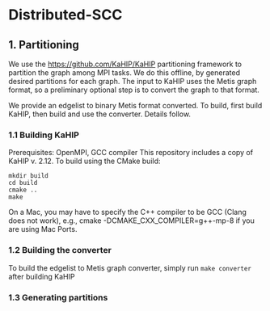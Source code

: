 # Distributed-SCC

## 1. Partitioning
We use the https://github.com/KaHIP/KaHIP partitioning framework to partition the graph among MPI tasks. We do this offline, by generated desired 
partitions for each graph. The input to KaHIP uses the Metis graph format, so a preliminary optional step is to convert the graph to that format.

We provide an edgelist to binary Metis format converted. To build, first build KaHIP, then build and use the converter. Details follow.

### 1.1 Building KaHIP
Prerequisites: OpenMPI, GCC compiler 
This repository includes a copy of KaHIP v. 2.12. To build using the CMake build:
```cd KaHIP_v2.12
mkdir build
cd build 
cmake ..
make
```
On a Mac, you may have to specify the C++ compiler to be GCC (Clang does not work), e.g., cmake -DCMAKE_CXX_COMPILER=g++-mp-8 if you are using Mac Ports.

### 1.2 Building the converter
To build the edgelist to Metis graph converter, simply run `make converter` after building KaHIP 

### 1.3 Generating partitions
